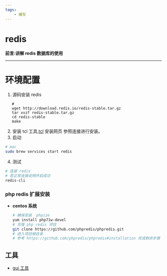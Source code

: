 ```yaml
---
tags:  
    - 缓存
---
```


# redis 

**前言:讲解 redis 数据库的使用**

---

# 环境配置
1. 源码安装 redis
```shell
   # 
   wget http://download.redis.io/redis-stable.tar.gz
   tar xvzf redis-stable.tar.gz
   cd redis-stable
   make 
```
2. 安装 tcl 工具,[tcl](http://www.linuxfromscratch.org/blfs/view/cvs/general/tcl.html) 安装网页
参照连接进行安装。
3. 启动
```bash
# mac
sudo brew services start redis 
```
4. 测试
```bash
# 连接 redis
# 若正常连接说明开启成功
redis-cli
```

### php redis 扩展安装

* **centos 系统**

    ```bash
    # 确保安装  phpize
    yum install php71w-devel
    # 克隆 php redis 项目
    git clone https://github.com/phpredis/phpredis.git
    # 进入项目根目录
    # 参考 https://github.com/phpredis/phpredis#installation 完成剩余步骤
    ```

## 工具
* [gui 工具](https://redislabs.com/blog/so-youre-looking-for-the-redis-gui/)
